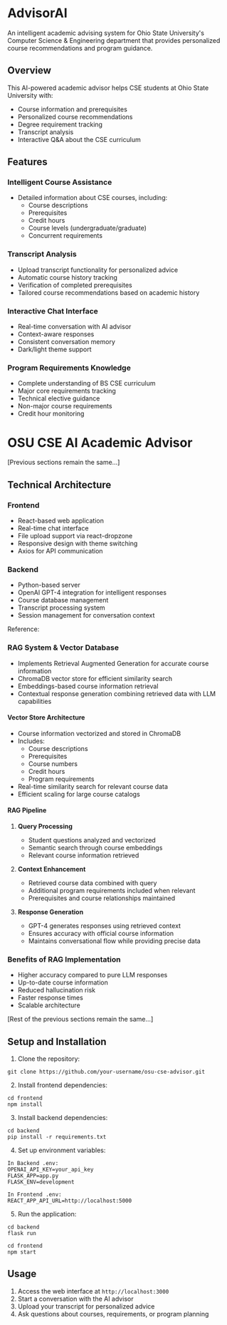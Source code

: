# AdvisorAI

An intelligent academic advising system for Ohio State University's Computer Science & Engineering department that provides personalized course recommendations and program guidance.

## Overview

This AI-powered academic advisor helps CSE students at Ohio State University with:
- Course information and prerequisites
- Personalized course recommendations
- Degree requirement tracking
- Transcript analysis
- Interactive Q&A about the CSE curriculum

## Features

### Intelligent Course Assistance
- Detailed information about CSE courses, including:
  - Course descriptions
  - Prerequisites
  - Credit hours
  - Course levels (undergraduate/graduate)
  - Concurrent requirements

### Transcript Analysis
- Upload transcript functionality for personalized advice
- Automatic course history tracking
- Verification of completed prerequisites
- Tailored course recommendations based on academic history

### Interactive Chat Interface
- Real-time conversation with AI advisor
- Context-aware responses
- Consistent conversation memory
- Dark/light theme support

### Program Requirements Knowledge
- Complete understanding of BS CSE curriculum
- Major core requirements tracking
- Technical elective guidance
- Non-major course requirements
- Credit hour monitoring

# OSU CSE AI Academic Advisor

[Previous sections remain the same...]

## Technical Architecture

### Frontend
- React-based web application
- Real-time chat interface
- File upload support via react-dropzone
- Responsive design with theme switching
- Axios for API communication

### Backend
- Python-based server
- OpenAI GPT-4 integration for intelligent responses
- Course database management
- Transcript processing system
- Session management for conversation context

Reference:

### RAG System & Vector Database
- Implements Retrieval Augmented Generation for accurate course information
- ChromaDB vector store for efficient similarity search
- Embeddings-based course information retrieval
- Contextual response generation combining retrieved data with LLM capabilities

#### Vector Store Architecture
- Course information vectorized and stored in ChromaDB
- Includes:
  - Course descriptions
  - Prerequisites
  - Course numbers
  - Credit hours
  - Program requirements
- Real-time similarity search for relevant course data
- Efficient scaling for large course catalogs

#### RAG Pipeline
1. **Query Processing**
   - Student questions analyzed and vectorized
   - Semantic search through course embeddings
   - Relevant course information retrieved

2. **Context Enhancement**
   - Retrieved course data combined with query
   - Additional program requirements included when relevant
   - Prerequisites and course relationships maintained

3. **Response Generation**
   - GPT-4 generates responses using retrieved context
   - Ensures accuracy with official course information
   - Maintains conversational flow while providing precise data

### Benefits of RAG Implementation
- Higher accuracy compared to pure LLM responses
- Up-to-date course information
- Reduced hallucination risk
- Faster response times
- Scalable architecture

[Rest of the previous sections remain the same...]

## Setup and Installation

1. Clone the repository:
```
git clone https://github.com/your-username/osu-cse-advisor.git
```


2. Install frontend dependencies:
```
cd frontend
npm install
```


3. Install backend dependencies:
```
cd backend
pip install -r requirements.txt
```


4. Set up environment variables:
```
In Backend .env:
OPENAI_API_KEY=your_api_key
FLASK_APP=app.py
FLASK_ENV=development

In Frontend .env:
REACT_APP_API_URL=http://localhost:5000
```


5. Run the application:
```
cd backend
flask run
```

```
cd frontend
npm start
```

## Usage

1. Access the web interface at `http://localhost:3000`
2. Start a conversation with the AI advisor
3. Upload your transcript for personalized advice
4. Ask questions about courses, requirements, or program planning
